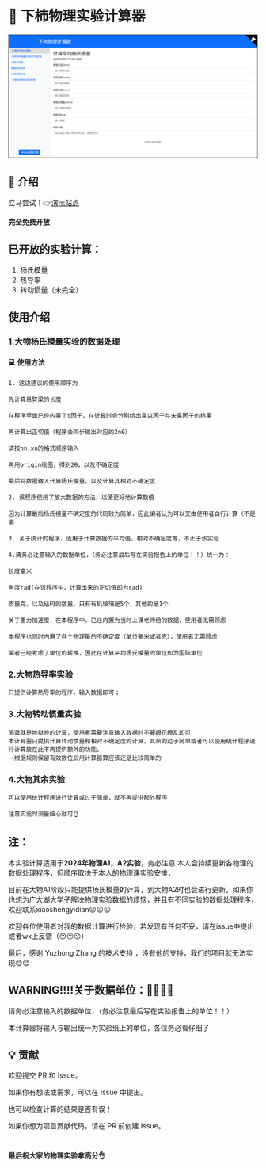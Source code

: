 # 🔧 下柿物理实验计算器

![alt text](hello_world.png)

## 🚀 介绍

立马尝试！👉[演示站点](https://phy.betterspace.top)

**完全免费开放**

## 已开放的实验计算：
1. 杨氏模量
2. 热导率
3. 转动惯量（未完全）

## 使用介绍
### 1.大物杨氏模量实验的数据处理

#### 💻 使用方法

    1. 这边建议的使用顺序为
    
    先计算悬臂梁的长度
    
    在程序里面已经内置了t因子，在计算时会分别给出乘以因子与未乘因子的结果
    
    再计算出正切值（程序会同步输出对应的2nθ）
    
    请按hn,xn的格式顺序输入
    
    再用origin绘图，得到2θ，以及不确定度
    
    最后将数据输入计算杨氏模量，以及计算其相对不确定度
    
    2. 该程序使用了放大数据的方法，以便更好地计算数值    
    
    因为计算最后杨氏模量不确定度的代码较为简单，因此编者认为可以交由使用者自行计算（不是懒
    
    3. 关于统计的程序，适用于计算数据的平均值，相对不确定度等，不止于该实验

    4.请务必注意输入的数据单位，（务必注意最后写在实验报告上的单位！！）统一为：
    
    长度毫米
    
    角度rad(在该程序中，计算出来的正切值即为rad)
    
    质量克，以及砝码的数量，只有有机玻璃是5个，其他的是1个
    
    关于重力加速度，在本程序中，已经内置为当时上课老师给的数据，使用者无需顾虑
    
    本程序也同时内置了各个物理量的不确定度（单位毫米或者克），使用者无需顾虑
    
    编者已经考虑了单位的转换，因此在计算平均杨氏模量的单位即为国际单位


### 2.大物热导率实验

    只提供计算热导率的程序，输入数据即可；



### 3.大物转动惯量实验

    简直就是地狱般的计算，使用者需要注意输入数据时不要眼花缭乱即可
    本计算器只提供计算转动惯量和相对不确定度的计算，其余的过于简单或者可以使用统计程序进行计算故在此不再提供额外的功能，
    （根据规则保留有效数位后用计算器算应该还是比较简单的

### 4.大物其余实验

    可以使用统计程序进行计算或过于简单，就不再提供额外程序

    注意实验时测量细心就可👌


## 注：
本实验计算适用于**2024年物理A1，A2实验**，务必注意
本人会持续更新各物理的数据处理程序，但顺序取决于本人的物理课实验安排，

目前在大物A1阶段只能提供杨氏模量的计算，到大物A2时也会进行更新，如果你也想为广大湖大学子解决物理实验数据的烦恼，并且有不同实验的数据处理程序，欢迎联系xiaoshengyidian😉😉😉

欢迎各位使用者对我的数据计算进行检验，若发现有任何不妥，请在issue中提出或者wx上反馈（😗😗😗）

最后，感谢 Yuzhong Zhang 的技术支持 ，没有他的支持，我们的项目就无法实现😊😊
## WARNING!!!!关于数据单位：🫵🫵🫵🫵

请务必注意输入的数据单位，（务必注意最后写在实验报告上的单位！！）

本计算器将输入与输出统一为实验纸上的单位，各位务必看仔细了

## 💡 贡献

欢迎提交 PR 和 Issue。

如果你有想法或需求，可以在 Issue 中提出。

也可以检查计算的结果是否有误！

如果你想为项目贡献代码，请在 PR 前创建 Issue。




#
**最后祝大家的物理实验拿高分👌**










    




